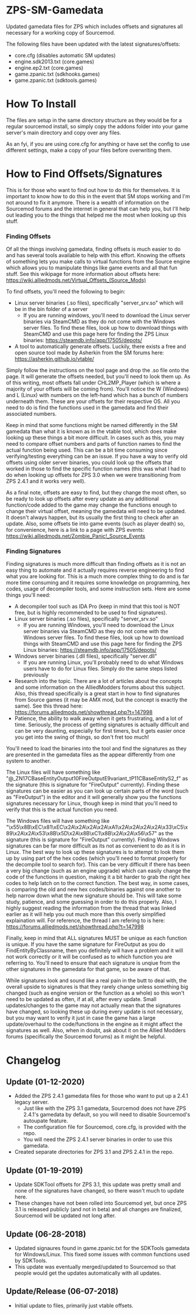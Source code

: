 # ZPS-SM-Gamedata
Updated gamedata files for ZPS which includes offsets and signatures all necessary for a working copy of Sourcemod.

The following files have been updated with the latest signatures/offsets:
- core.cfg (disables automatic SM updates)
- engine.sdk2013.txt (core.games)
- engine.ep2.txt (core.games)
- game.zpanic.txt (sdkhooks.games)
- game.zpanic.txt (sdktools.games)


# How To Install
The files are setup in the same directory structure as they would be for a regular sourcemod install, so simply copy the addons folder into your game server's main directory and copy over any files.

As an fyi, if you are using core.cfg for anything or have set the config to use different settings, make a copy of your files before overwriting them.


# How to Find Offsets/Signatures

This is for those who want to find out how to do this for themselves. It is important to know how to do this in the event that SM stops working and I'm not around to fix it anymore. There is a wealth of information on the Sourcemod forums and the internet in general that can help you, but I'll help out leading you to the things that helped me the most when looking up this stuff.

### Finding Offsets
Of all the things involving gamedata, finding offsets is much easier to do and has several tools available to help with this effort. Knowing the offsets of something lets you make calls to virtual functions from the Source engine which allows you to manipulate things like game events and all that fun stuff. See this wikipage for more information about offsets here: https://wiki.alliedmods.net/Virtual_Offsets_(Source_Mods) 

To find offsets, you'll need the following to begin:

- Linux server binaries (.so files), specifically "server_srv.so" which will be in the bin folder of a server
    * If you are running windows, you'll need to download the Linux server binaries via SteamCMD as they do not come with the Windows server files. To find these files, look up how to download things with SteamCMD and use this page here for finding the ZPS Linux binaries: https://steamdb.info/app/17505/depots/
- A tool to automatically generate offsets. Luckily, there exists a free and open source tool made by Asherkin from the SM forums here: https://asherkin.github.io/vtable/

Simply follow the instructions on the tool page and drop the .so file onto the page. It will generate the offsets needed, but you'll need to look them up. As of this writing, most offsets fall under CHL2MP_Player (which is where a majority of your offsets will be coming from). You'll notice the W (Windows) and L (Linux) with numbers on the left-hand which has a bunch of numbers underneath them. These are your offsets for their respective OS. All you need to do is find the functions used in the gamedata and find their associated numbers. 

Keep in mind that some functions might be named differently in the SM gamedata than what it is known as in the vtable tool, which does make looking up these things a bit more difficult. In cases such as this, you may need to compare offset numbers and parts of function names to find the actual function being used. This can be a bit time consuming since verifying/testing everything can be an issue. If you have a way to verify old offsets using older server binaries, you could look up the offsets that worked in those to find the specific function names (this was what I had to do when looking up offsets for ZPS 3.0 when we were transitioning from ZPS 2.4.1 and it works very well). 

As a final note, offsets are easy to find, but they change the most often, so be ready to look up offsets after every update as any additional function/code added to the game may change the functions enough to change their virtual offset, meaning the gamedata will need to be updated. It doesn't always happen, but its usually the first thing to check after an update. Also, some offsets tie into game events (such as player death) so, for convenience, here is a link to a page with ZPS events: https://wiki.alliedmods.net/Zombie_Panic!_Source_Events

### Finding Signatures
Finding signatures is much more difficult than finding offsets as it is not an easy thing to automate and it actually requires reverse engineering to find what you are looking for. This is a much more complex thing to do and is far more time consuming and it requires some knowledge on programming, hex codes, usage of decompiler tools, and some instruction sets. Here are some things you'll need:

- A decompiler tool such as IDA Pro (keep in mind that this tool is NOT free, but is highly recommended to be used to find signatures).
- Linux server binaries (.so files), specifically "server_srv.so"
    * If you are running Windows, you'll need to download the Linux server binaries via SteamCMD as they do not come with the Windows server files. To find these files, look up how to download things with SteamCMD and use this page here for finding the ZPS Linux binaries: https://steamdb.info/app/17505/depots/
- Windows server binaries (.dll files), specifically "server.dll"
    * If you are running Linux, you'll probably need to do what Windows users have to do for Linux files. Simply do the same steps listed previously
- Research into the topic. There are a lot of articles about the concepts and some information on the AlliedModders forums about this subject. Also, this thread specifically is a great start in how to find signatures from Source games (it may be AMX mod, but the concept is exactly the same). See this thread here: https://forums.alliedmods.net/showthread.php?t=147998
- Patience, the ability to walk away when it gets frustrating, and a lot of time. Seriously, the process of getting signatures is actually difficult and can be very daunting, especially for first timers, but it gets easier once you get into the swing of things, so don't fret too much!

You'll need to load the binaries into the tool and find the signatures as they are presented in the gamedata files as the appear differently from one system to another. 

The Linux files will have something like "@_ZN17CBaseEntityOutput10FireOutputE9variant_tP11CBaseEntityS2_f" as the signature (this is signature for "FireOutput" currently). Finding these signatures can be easier as you can look up certain parts of the word (such as "FireOutput") in the editor and it will generally show you the functions signatures necessary for Linux, though keep in mind that you'll need to verify that this is the actual function you need.

The Windows files will have something like "\x55\x8B\xEC\x81\xEC\x2A\x2A\x2A\x2A\xA1\x2A\x2A\x2A\x2A\x33\xC5\x89\x2A\x2A\x53\x8B\x5D\x2A\x8B\xC1\x8B\x2A\x2A\x56\x57" as the signature (this is signature for "FireOutput" currently). Finding Windows signatures can be far more difficult as its not as convenient to do as it is in Linux. The best way to look up these signatures is to attempt to look them up by using part of the hex codes (which you'll need to format properly for the decompile tool to search for). This can be very difficult if there has been a very big change (such as an engine upgrade) which can easily change the code of the functions in question, making it a bit harder to grab the right hex codes to help latch on to the correct function. The best way, in some cases, is comparing the old and new hex codes/binaries against one another to help narrow down what the new signature should be. This will take some study, patience, and some guessing in order to do this properly. Also, I highly suggest reading the information from the thread that was linked earlier as it will help you out much more than this overly simplified explaination will. For reference, the thread I am refering to is here: https://forums.alliedmods.net/showthread.php?t=147998

Finally, keep in mind that ALL signatures MUST be unique as each function is unique. If you have the same signature for FireOutput as you do FindEntityByClassname, then you definitely will have a problem and it will not work correctly or it will be confused as to which function you are referring to. You'll need to ensure that each signature is unqiue from the other signatures in the gamedata for that game, so be aware of that.

While signatures look and sound like a real pain in the butt to deal with, the overall upside to signatures is that they rarely change unless something big changed (such as engine version or the function as a whole) so this won't need to be updated as often, if at all, after every update. Small updates/changes to the game may not actually mean that the signatures have changed, so looking these up during every update is not necessary, but you may want to verify it just in case the game has a large update/overhaul to the code/functions in the engine as it might affect the signatures as well. Also, when in doubt, ask about it on the Allied Modders forums (specifically the Sourcemod forums) as it might be helpful.


# Changelog
Update (01-12-2020)
-------------------------------
- Added the ZPS 2.4.1 gamedata files for those who want to put up a 2.4.1 legacy server. 
    * Just like with the ZPS 3.1 gamedata, Sourcemod does not have ZPS 2.4.1's gamedata by default, so you will need to disable Sourcemod's autoupate feature.
    * The configuration file for Sourcemod, core.cfg, is provided with the repo. 
    * You will need the ZPS 2.4.1 server binaries in order to use this gamedata.
- Created separate directories for ZPS 3.1 and ZPS 2.4.1 in the repo.

Update (01-19-2019)
-------------------------------
- Update SDKTool offsets for ZPS 3.1, this update was pretty small and none of the signatures have changed, so there wasn't much to update here.
- These changes have not been rolled into Sourcemod yet, but once ZPS 3.1 is released publicly (and not in beta) and all changes are finalized, Sourcemod will be updated not long after. 

Update (06-28-2018)
-------------------------------
- Updated signaures found in game.zpanic.txt for the SDKTools gamedata for Windows/Linux. This fixed some issues with common functions used by SDKTools.
- This update was eventually merged/updated to Sourcemod so that people would get the updates automatically with all updates. 

Update/Release (06-07-2018)
-------------------------------
- Initial update to files, primarily just vtable offsets.